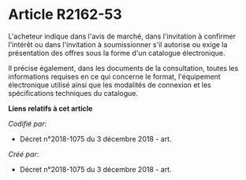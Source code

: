 # Article R2162-53

L'acheteur indique dans l'avis de marché, dans l'invitation à confirmer l'intérêt ou dans l'invitation à soumissionner s'il
autorise ou exige la présentation des offres sous la forme d'un catalogue électronique.

Il précise également, dans les documents de la consultation, toutes les informations requises en ce qui concerne le format,
l'équipement électronique utilisé ainsi que les modalités de connexion et les spécifications techniques du catalogue.

**Liens relatifs à cet article**

_Codifié par_:

  - Décret n°2018-1075 du 3 décembre 2018 - art.

_Créé par_:

  - Décret n°2018-1075 du 3 décembre 2018 - art.
